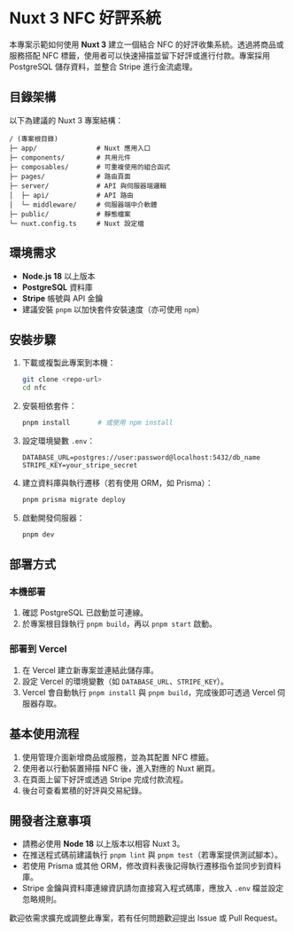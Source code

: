 # Nuxt 3 NFC 好評系統

本專案示範如何使用 **Nuxt 3** 建立一個結合 NFC 的好評收集系統。透過將商品或服務搭配 NFC 標籤，使用者可以快速掃描並留下好評或進行付款。專案採用 PostgreSQL 儲存資料，並整合 Stripe 進行金流處理。

## 目錄架構

以下為建議的 Nuxt 3 專案結構：

```
/ (專案根目錄)
├─ app/               # Nuxt 應用入口
├─ components/        # 共用元件
├─ composables/       # 可重複使用的組合函式
├─ pages/             # 路由頁面
├─ server/            # API 與伺服器端邏輯
│  ├─ api/            # API 路由
│  └─ middleware/     # 伺服器端中介軟體
├─ public/            # 靜態檔案
└─ nuxt.config.ts     # Nuxt 設定檔
```

## 環境需求

- **Node.js 18** 以上版本
- **PostgreSQL** 資料庫
- **Stripe** 帳號與 API 金鑰
- 建議安裝 `pnpm` 以加快套件安裝速度（亦可使用 `npm`）

## 安裝步驟

1. 下載或複製此專案到本機：
   ```bash
   git clone <repo-url>
   cd nfc
   ```
2. 安裝相依套件：
   ```bash
   pnpm install       # 或使用 npm install
   ```
3. 設定環境變數 `.env`：
   ```env
   DATABASE_URL=postgres://user:password@localhost:5432/db_name
   STRIPE_KEY=your_stripe_secret
   ```
4. 建立資料庫與執行遷移（若有使用 ORM，如 Prisma）：
   ```bash
   pnpm prisma migrate deploy
   ```
5. 啟動開發伺服器：
   ```bash
   pnpm dev
   ```

## 部署方式

### 本機部署
1. 確認 PostgreSQL 已啟動並可連線。
2. 於專案根目錄執行 `pnpm build`，再以 `pnpm start` 啟動。

### 部署到 Vercel
1. 在 Vercel 建立新專案並連結此儲存庫。
2. 設定 Vercel 的環境變數（如 `DATABASE_URL`、`STRIPE_KEY`）。
3. Vercel 會自動執行 `pnpm install` 與 `pnpm build`，完成後即可透過 Vercel 伺服器存取。

## 基本使用流程

1. 使用管理介面新增商品或服務，並為其配置 NFC 標籤。
2. 使用者以行動裝置掃描 NFC 後，進入對應的 Nuxt 網頁。
3. 在頁面上留下好評或透過 Stripe 完成付款流程。
4. 後台可查看累積的好評與交易紀錄。

## 開發者注意事項

- 請務必使用 **Node 18** 以上版本以相容 Nuxt 3。
- 在推送程式碼前建議執行 `pnpm lint` 與 `pnpm test`（若專案提供測試腳本）。
- 若使用 Prisma 或其他 ORM，修改資料表後記得執行遷移指令並同步到資料庫。
- Stripe 金鑰與資料庫連線資訊請勿直接寫入程式碼庫，應放入 `.env` 檔並設定忽略規則。

歡迎依需求擴充或調整此專案，若有任何問題歡迎提出 Issue 或 Pull Request。

